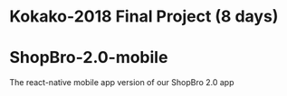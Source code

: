# Kokako-2018 Final Project (8 days)

# ShopBro-2.0-mobile
The react-native mobile app version of our ShopBro 2.0 app
